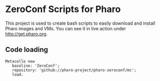ZeroConf Scripts for Pharo
===========================

This project is used to create bash scripts to easily download and install Pharo images and VMs.
You can see it in live action under <http://get.pharo.org>.


## Code loading

```smalltalk
Metacello new
   baseline: 'ZeroConf';
   repository: 'github://pharo-project/pharo-zeroconf/mc';
   load.
```
